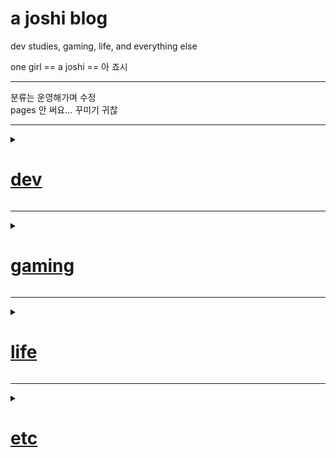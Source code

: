 # a joshi blog

dev studies, gaming, life, and everything else

one girl == a joshi == 아 죠시

---

분류는 운영해가며 수정   
pages 안 써요... 꾸미기 귀찮

--------------------------------------------------------------------------------------------------------------------------------
<!--												!@#$ dev 페이지 $#!@-->
<details> <summary>

# [dev](/dev)

</summary>


<details> <summary>

## [c](/dev/c)

</summary>

> [1. pointers and arrays](/dev/c/1.pointers_and_arrays)
> [2. ch1 ~ pointers to functions](/dev/c/2.ch1~pointers_to_functions)
> [3. ch1 leftovers](/dev/c/3.ch1_leftovers)
> [4. ch2 Dynamic Memory Management in C](/dev/c/4.ch2_dynamic_memory_management_in_c)

</details>

* [commit conventions](/dev/commit_conventions)

</details>

--------------------------------------------------------------------------------------------------------------------------------
<!--												!@#$ gaming 페이지 $#!@-->
<details> <summary>

# [gaming](/gaming)

</summary>
</details>

--------------------------------------------------------------------------------------------------------------------------------
<!--												!@#$ life 페이지 $#!@-->
<details> <summary>

# [life](/life)

</summary>

* [toBuy](/life/toBuy)

</details>

--------------------------------------------------------------------------------------------------------------------------------
<!--												!@#$ etc 페이지 $#!@-->
<details> <summary>

# [etc](/etc)

</summary>

* [이상한짤](/etc/이상한짤)  
* [맛좋은C](/etc/맛좋은C)

</details>
